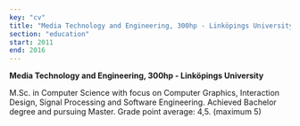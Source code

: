 ```yaml
---
key: "cv"
title: "Media Technology and Engineering, 300hp - Linköpings University"
section: "education"
start: 2011
end: 2016
---
```

**Media Technology and Engineering, 300hp - Linköpings University**

M.Sc. in Computer Science with focus on Computer Graphics, Interaction Design, Signal Processing and Software Engineering. Achieved Bachelor degree and pursuing Master. Grade point average: 4,5. (maximum 5)